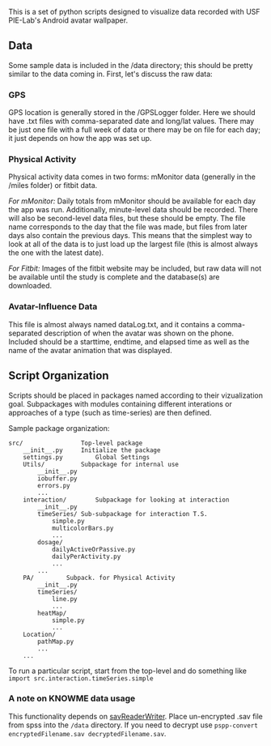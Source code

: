This is a set of python scripts designed to visualize data recorded with USF PIE-Lab's Android avatar wallpaper.

## Data ##
Some sample data is included in the /data directory; this should be pretty similar to the data coming in. First, let's discuss the raw data:

### GPS ###
GPS location is generally stored in the /GPSLogger folder. Here we should have .txt files with comma-separated date and long/lat values. There may be just one file with a full week of data or there may be on file for each day; it just depends on how the app was set up.

### Physical Activity ###
Physical activity data comes in two forms: mMonitor data (generally in the /miles folder) or fitbit data.

*For mMonitor:*
Daily totals from mMonitor should be available for each day the app was run. Additionally, minute-level data should be recorded. There will also be second-level data files, but these should be empty. The file name corresponds to the day that the file was made, but files from later days also contain the previous days. This means that the simplest way to look at all of the data is to just load up the largest file (this is almost always the one with the latest date).

*For Fitbit:*
Images of the fitbit website may be included, but raw data will not be available until the study is complete and the database(s) are downloaded.

### Avatar-Influence Data ###
This file is almost always named dataLog.txt, and it contains a comma-separated description of when the avatar was shown on the phone. Included should be a starttime, endtime, and elapsed time as well as the name of the avatar animation that was displayed.

## Script Organization ##

Scripts should be placed in packages named according to their vizualization goal. Subpackages with modules containing different interations or approaches of a type (such as time-series) are then defined.

Sample package organization:

```
src/				Top-level package
	__init__.py		Initialize the package
	settings.py 		Global Settings
	Utils/			Subpackage for internal use
		__init__.py
		iobuffer.py
		errors.py
		...
	interaction/		Subpackage for looking at interaction
		__init__.py
		timeSeries/	Sub-subpackage for interaction T.S.
			simple.py
			multicolorBars.py
			...
		dosage/
			dailyActiveOrPassive.py
			dailyPerActivity.py
			...
		...
	PA/			Subpack. for Physical Activity
		__init__.py
		timeSeries/
			line.py
			...
		heatMap/
			simple.py
			...
	Location/
		pathMap.py
		...
	...
```

To run a particular script, start from the top-level and do something like ```import src.interaction.timeSeries.simple```


### A note on KNOWME data usage
This functionality depends on [savReaderWriter](https://github.com/fomcl/savreaderwriter). Place un-encrypted .sav file from spss into the `/data` directory. If you need to decrypt use `pspp-convert encryptedFilename.sav decryptedFilename.sav`.
